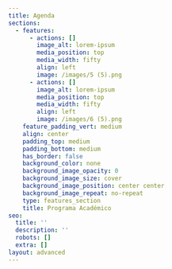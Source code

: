 ```yaml
---
title: Agenda
sections:
  - features:
      - actions: []
        image_alt: lorem-ipsum
        media_position: top
        media_width: fifty
        align: left
        image: /images/5 (5).png
      - actions: []
        image_alt: lorem-ipsum
        media_position: top
        media_width: fifty
        align: left
        image: /images/6 (5).png
    feature_padding_vert: medium
    align: center
    padding_top: medium
    padding_bottom: medium
    has_border: false
    background_color: none
    background_image_opacity: 0
    background_image_size: cover
    background_image_position: center center
    background_image_repeat: no-repeat
    type: features_section
    title: Programa Académico
seo:
  title: ''
  description: ''
  robots: []
  extra: []
layout: advanced
---
```


